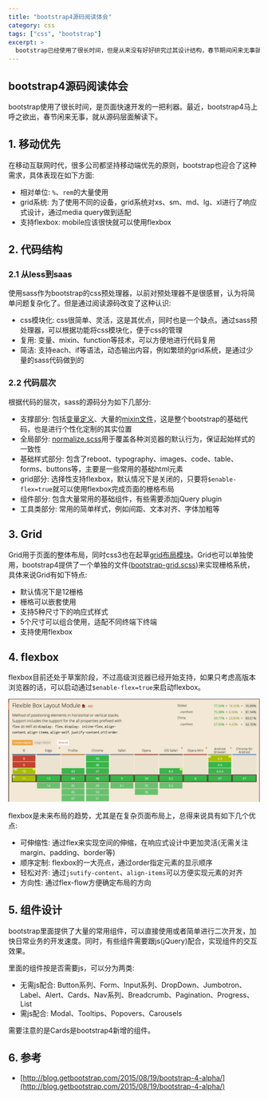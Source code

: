 ```yaml
---
title: "bootstrap4源码阅读体会"
category: css
tags: ["css", "bootstrap"]
excerpt: >
  bootstrap已经使用了很长时间，但是从来没有好好研究过其设计结构，春节期间闲来无事就阅读了源码。通过阅读发现了不少知识的盲点和误解，对css有了更深入的理解。总结几点印象较深的体会，分享给大家。
---
```


## bootstrap4源码阅读体会

bootstrap使用了很长时间，是页面快速开发的一把利器。最近，bootstrap4马上呼之欲出，春节闲来无事，就从源码层面解读下。

## 1. 移动优先

在移动互联网时代，很多公司都坚持移动端优先的原则，bootstrap也迎合了这种需求，具体表现在如下方面:

- 相对单位: `%`、`rem`的大量使用
- grid系统: 为了使用不同的设备，grid系统对xs、sm、md、lg、xl进行了响应式设计，通过media query做到适配
- 支持flexbox: mobile应该很快就可以使用flexbox

## 2. 代码结构

### 2.1 从less到saas

使用sass作为bootstrap的css预处理器，以前对预处理器不是很感冒，认为将简单问题复杂化了。但是通过阅读源码改变了这种认识:

- css模块化: css很简单、灵活，这是其优点，同时也是一个缺点。通过sass预处理器，可以根据功能将css模块化，便于css的管理
- 复用: 变量、mixin、function等技术，可以方便地进行代码复用
- 简洁: 支持each、if等语法，动态输出内容，例如繁琐的grid系统，是通过少量的sass代码做到的

### 2.2 代码层次

根据代码的层次，sass的源码分为如下几部分:

- 支撑部分: 包括[变量定义](https://github.com/twbs/bootstrap/blob/v4-dev/scss/_variables.scss)、大量的[mixin文件](https://github.com/twbs/bootstrap/blob/v4-dev/scss/_mixins.scss)，这是整个bootstrap的基础代码，也是进行个性化定制的其实位置
- 全局部分: [normalize.scss](https://github.com/twbs/bootstrap/blob/v4-dev/scss/_normalize.scss)用于覆盖各种浏览器的默认行为，保证起始样式的一致性
- 基础样式部分: 包含了reboot、typography、images、code、table、forms、buttons等，主要是一些常用的基础html元素
- grid部分: 选择性支持flexbox，默认情况下是关闭的，只要将`$enable-flex=true`就可以使用flexbox完成页面的栅格布局
- 组件部分: 包含大量常用的基础组件，有些需要添加jQuery plugin
- 工具类部分: 常用的简单样式，例如间距、文本对齐、字体加粗等

## 3. Grid

Grid用于页面的整体布局，同时css3也在起草[grid布局模块](https://drafts.csswg.org/css-grid/#grid-declaration0)。Grid也可以单独使用，bootstrap4提供了一个单独的文件([bootstrap-grid.scss](https://github.com/twbs/bootstrap/blob/v4-dev/scss/bootstrap-grid.scss))来实现栅格系统，具体来说Grid有如下特点:

- 默认情况下是12栅格
- 栅格可以嵌套使用
- 支持5种尺寸下的响应式样式
- 5个尺寸可以组合使用，适配不同终端下终端
- 支持使用flexbox

## 4. flexbox

flexbox目前还处于草案阶段，不过高级浏览器已经开始支持，如果只考虑高版本浏览器的话，可以启动通过`$enable-flex=true`来启动flexbox。

![](../img/bootstrap/flexbox.png)

flexbox是未来布局的趋势，尤其是在复杂页面布局上，总得来说具有如下几个优点:

- 可伸缩性: 通过flex来实现空间的伸缩，在响应式设计中更加灵活(无需关注margin、padding、border等)
- 顺序定制: flexbox的一大亮点，通过order指定元素的显示顺序
- 轻松对齐: 通过`jsutify-content`、`align-items`可以方便实现元素的对齐
- 方向性: 通过flex-flow方便确定布局的方向

## 5. 组件设计

bootstrap里面提供了大量的常用组件，可以直接使用或者简单进行二次开发，加快日常业务的开发速度。同时，有些组件需要跟js(jQuery)配合，实现组件的交互效果。

里面的组件按是否需要js，可以分为两类:

- 无需js配合: Button系列、Form、Input系列、DropDown、Jumbotron、Label、Alert、Cards、Nav系列、Breadcrumb、Pagination、Progress、List
- 需js配合: Modal、Tooltips、Popovers、Carousels

需要注意的是Cards是bootstrap4新增的组件。

## 6. 参考

- [http://blog.getbootstrap.com/2015/08/19/bootstrap-4-alpha/](http://blog.getbootstrap.com/2015/08/19/bootstrap-4-alpha/)
